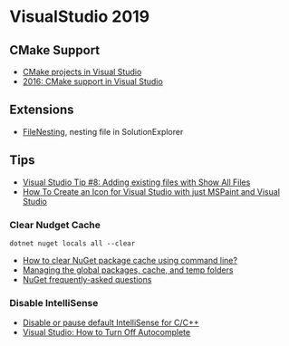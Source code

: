 # VisualStudio 2019


## CMake Support

* [CMake projects in Visual Studio](https://docs.microsoft.com/en-us/cpp/build/cmake-projects-in-visual-studio?view=vs-2019)
* [2016: CMake support in Visual Studio](https://devblogs.microsoft.com/cppblog/cmake-support-in-visual-studio/)

## Extensions

* [FileNesting](https://github.com/madskristensen/FileNesting), nesting file in SolutionExplorer

## Tips

* [Visual Studio Tip #8: Adding existing files with Show All Files](https://blogs.msdn.microsoft.com/benwilli/2015/05/21/visual-studio-tip-8-adding-existing-files-with-show-all-files/)
* [How To Create an Icon for Visual Studio with just MSPaint and Visual Studio](https://stackoverflow.com/questions/40933304/how-to-create-an-icon-for-visual-studio-with-just-mspaint-and-visual-studio)

### Clear Nudget Cache

```
dotnet nuget locals all --clear
```

- [How to clear NuGet package cache using command line?](https://stackoverflow.com/questions/30933277/how-to-clear-nuget-package-cache-using-command-line)
- [Managing the global packages, cache, and temp folders](https://docs.microsoft.com/en-us/nuget/consume-packages/managing-the-global-packages-and-cache-folders)
- [NuGet frequently-asked questions](https://docs.microsoft.com/en-us/nuget/resources/nuget-faq)

### Disable IntelliSense

- [Disable or pause default IntelliSense for C/C++](https://docs.wholetomato.com/default.asp?W133)
- [Visual Studio: How to Turn Off Autocomplete](https://www.technipages.com/visual-studio-turn-off-autocomplete)